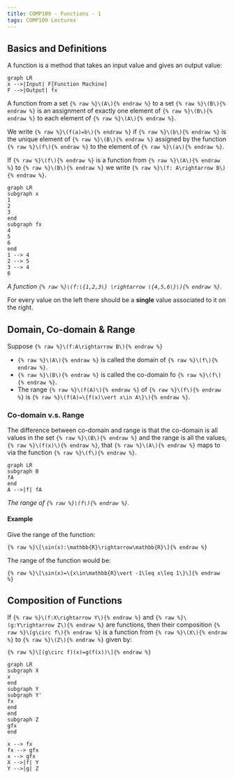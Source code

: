```yaml
---
title: COMP109 - Functions - 1
tags: COMP109 Lectures
---
```

## Basics and Definitions
A function is a method that takes an input value and gives an output value:

```mermaid
graph LR
x -->|Input| F[Function Machine]
F -->|Output| fx
```

A function from a set `{% raw %}\(A\){% endraw %}` to a set `{% raw %}\(B\){% endraw %}` is an assignment of exactly one element of `{% raw %}\(B\){% endraw %}` to each element of `{% raw %}\(A\){% endraw %}`.

We write `{% raw %}\(f(a)=b\){% endraw %}` if `{% raw %}\(b\){% endraw %}` is the unique element of `{% raw %}\(B\){% endraw %}` assigned by the function `{% raw %}\(f\){% endraw %}` to the element of `{% raw %}\(a\){% endraw %}`.

If `{% raw %}\(f\){% endraw %}` is a function from `{% raw %}\(A\){% endraw %}` to `{% raw %}\(B\){% endraw %}` we write `{% raw %}\(f: A\rightarrow B\){% endraw %}`.

```mermaid
graph LR
subgraph x
1
2
3
end 
subgraph fx
4
5
6
end
1 --> 4
2 --> 5
3 --> 4
6
```
*A function `{% raw %}\(f:\{1,2,3\} \rightarrow \{4,5,6\}\){% endraw %}`.*

For every value on the left there should be a **single** value associated to it on the right.

## Domain, Co-domain & Range
Suppose `{% raw %}\(f:A\rightarrow B\){% endraw %}`

* `{% raw %}\(A\){% endraw %}` is called the domain of `{% raw %}\(f\){% endraw %}`.
* `{% raw %}\(B\){% endraw %}` is called the co-domain fo `{% raw %}\(f\){% endraw %}`.
* The range `{% raw %}\(f(A)\){% endraw %}` of `{% raw %}\(f\){% endraw %}` is `{% raw %}\(f(A)=\{f(x)\vert x\in A\}\){% endraw %}`.

### Co-domain v.s. Range
The difference between co-domain and range is that the co-domain is all values in the set `{% raw %}\(B\){% endraw %}` and the range is all the values, `{% raw %}\(f(x)\){% endraw %}`, that `{% raw %}\(A\){% endraw %}` maps to via the function `{% raw %}\(f\){% endraw %}`.

```mermaid
graph LR
subgraph B
fA
end
A -->|f| fA
```
*The range of `{% raw %}\(f\){% endraw %}`.*

#### Example
Give the range of the function:

`{% raw %}\[\sin(x):\mathbb{R}\rightarrow\mathbb{R}\]{% endraw %}`

The range of the function would be:

`{% raw %}\[\sin(x)=\{x\in\mathbb{R}\vert -1\leq x\leq 1\}\]{% endraw %}`

## Composition of Functions
If `{% raw %}\(f:X\rightarrow Y\){% endraw %}` and `{% raw %}\(g:Y\rightarrow Z\){% endraw %}` are functions, then their composition `{% raw %}\(g\circ f\){% endraw %}` is a function from `{% raw %}\(X\){% endraw %}` to `{% raw %}\(Z\){% endraw %}` given by:

`{% raw %}\[(g\circ f)(x)=g(f(x))\]{% endraw %}`

```mermaid
graph LR
subgraph X
x
end
subgraph Y
subgraph Y'
fx
end
end
subgraph Z
gfx
end

x --> fx
fx --> gfx
x --> gfx
X -->|f| Y
Y -->|g| Z

